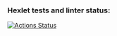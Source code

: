 ### Hexlet tests and linter status:
[![Actions Status](https://github.com/Ludmila398/php-project-9/workflows/hexlet-check/badge.svg)](https://github.com/Ludmila398/php-project-9/actions)